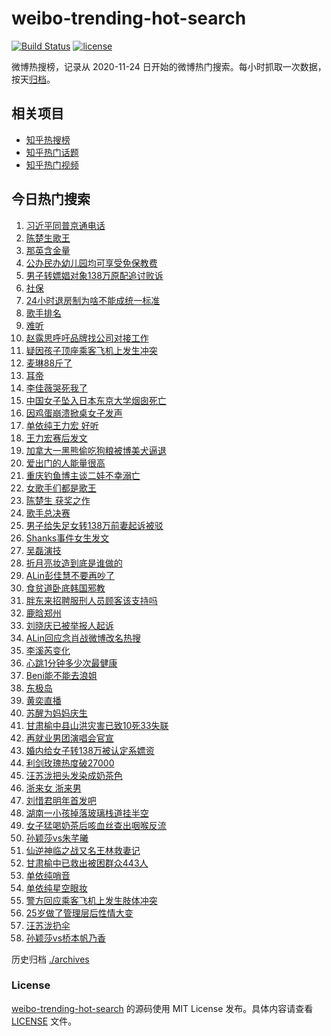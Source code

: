 # weibo-trending-hot-search

[![Build Status](https://github.com/justjavac/weibo-trending-hot-search/workflows/ci/badge.svg?branch=master)](https://github.com/justjavac/weibo-trending-hot-search/actions)
[![license](https://img.shields.io/github/license/justjavac/weibo-trending-hot-search)](https://github.com/justjavac/weibo-trending-hot-search/blob/master/LICENSE)

微博热搜榜，记录从 2020-11-24 日开始的微博热门搜索。每小时抓取一次数据，按天[归档](./archives)。

## 相关项目

- [知乎热搜榜](https://github.com/justjavac/zhihu-trending-top-search)
- [知乎热门话题](https://github.com/justjavac/zhihu-trending-hot-questions)
- [知乎热门视频](https://github.com/justjavac/zhihu-trending-hot-video)

## 今日热门搜索

<!-- BEGIN -->
<!-- 最后更新时间 Sat Aug 09 2025 01:18:28 GMT+0800 (China Standard Time) -->

1. [习近平同普京通电话](https://s.weibo.com//weibo?q=%23%E4%B9%A0%E8%BF%91%E5%B9%B3%E5%90%8C%E6%99%AE%E4%BA%AC%E9%80%9A%E7%94%B5%E8%AF%9D%23&Refer=new_time)
1. [陈楚生歌王](https://s.weibo.com//weibo?q=%E9%99%88%E6%A5%9A%E7%94%9F%E6%AD%8C%E7%8E%8B&t=31&band_rank=1&Refer=top)
1. [那英含金量](https://s.weibo.com//weibo?q=%E9%82%A3%E8%8B%B1%E5%90%AB%E9%87%91%E9%87%8F&t=31&band_rank=7&Refer=top)
1. [公办民办幼儿园均可享受免保教费](https://s.weibo.com//weibo?q=%23%E5%85%AC%E5%8A%9E%E6%B0%91%E5%8A%9E%E5%B9%BC%E5%84%BF%E5%9B%AD%E5%9D%87%E5%8F%AF%E4%BA%AB%E5%8F%97%E5%85%8D%E4%BF%9D%E6%95%99%E8%B4%B9%23&t=31&band_rank=3&Refer=top)
1. [男子转嫖娼对象138万原配追讨败诉](https://s.weibo.com//weibo?q=%23%E7%94%B7%E5%AD%90%E8%BD%AC%E5%AB%96%E5%A8%BC%E5%AF%B9%E8%B1%A1138%E4%B8%87%E5%8E%9F%E9%85%8D%E8%BF%BD%E8%AE%A8%E8%B4%A5%E8%AF%89%23&t=31&band_rank=4&Refer=top)
1. [社保](https://s.weibo.com//weibo?q=%E7%A4%BE%E4%BF%9D&t=31&band_rank=5&Refer=top)
1. [24小时退房制为啥不能成统一标准](https://s.weibo.com//weibo?q=%2324%E5%B0%8F%E6%97%B6%E9%80%80%E6%88%BF%E5%88%B6%E4%B8%BA%E5%95%A5%E4%B8%8D%E8%83%BD%E6%88%90%E7%BB%9F%E4%B8%80%E6%A0%87%E5%87%86%23&t=31&band_rank=19&Refer=top)
1. [歌手排名](https://s.weibo.com//weibo?q=%E6%AD%8C%E6%89%8B%E6%8E%92%E5%90%8D&t=31&band_rank=2&Refer=top)
1. [难听](https://s.weibo.com//weibo?q=%E9%9A%BE%E5%90%AC&t=31&band_rank=8&Refer=top)
1. [赵露思呼吁品牌找公司对接工作](https://s.weibo.com//weibo?q=%23%E8%B5%B5%E9%9C%B2%E6%80%9D%E5%91%BC%E5%90%81%E5%93%81%E7%89%8C%E6%89%BE%E5%85%AC%E5%8F%B8%E5%AF%B9%E6%8E%A5%E5%B7%A5%E4%BD%9C%23&t=31&band_rank=16&Refer=top)
1. [疑因孩子顶座乘客飞机上发生冲突](https://s.weibo.com//weibo?q=%23%E7%96%91%E5%9B%A0%E5%AD%A9%E5%AD%90%E9%A1%B6%E5%BA%A7%E4%B9%98%E5%AE%A2%E9%A3%9E%E6%9C%BA%E4%B8%8A%E5%8F%91%E7%94%9F%E5%86%B2%E7%AA%81%23&t=31&band_rank=6&Refer=top)
1. [麦琳88斤了](https://s.weibo.com//weibo?q=%23%E9%BA%A6%E7%90%B388%E6%96%A4%E4%BA%86%23&t=31&band_rank=11&Refer=top)
1. [耳帝](https://s.weibo.com//weibo?q=%E8%80%B3%E5%B8%9D&t=31&band_rank=23&Refer=top)
1. [李佳薇哭死我了](https://s.weibo.com//weibo?q=%E6%9D%8E%E4%BD%B3%E8%96%87%E5%93%AD%E6%AD%BB%E6%88%91%E4%BA%86&t=31&band_rank=14&Refer=top)
1. [中国女子坠入日本东京大学烟囱死亡](https://s.weibo.com//weibo?q=%23%E4%B8%AD%E5%9B%BD%E5%A5%B3%E5%AD%90%E5%9D%A0%E5%85%A5%E6%97%A5%E6%9C%AC%E4%B8%9C%E4%BA%AC%E5%A4%A7%E5%AD%A6%E7%83%9F%E5%9B%B1%E6%AD%BB%E4%BA%A1%23&t=31&band_rank=17&Refer=top)
1. [因鸡蛋崩溃掀桌女子发声](https://s.weibo.com//weibo?q=%23%E5%9B%A0%E9%B8%A1%E8%9B%8B%E5%B4%A9%E6%BA%83%E6%8E%80%E6%A1%8C%E5%A5%B3%E5%AD%90%E5%8F%91%E5%A3%B0%23&t=31&band_rank=15&Refer=top)
1. [单依纯王力宏 好听](https://s.weibo.com//weibo?q=%E5%8D%95%E4%BE%9D%E7%BA%AF%E7%8E%8B%E5%8A%9B%E5%AE%8F%20%E5%A5%BD%E5%90%AC&t=31&band_rank=12&Refer=top)
1. [王力宏赛后发文](https://s.weibo.com//weibo?q=%23%E7%8E%8B%E5%8A%9B%E5%AE%8F%E8%B5%9B%E5%90%8E%E5%8F%91%E6%96%87%23&t=31&band_rank=22&Refer=top)
1. [加拿大一黑熊偷吃狗粮被博美犬逼退](https://s.weibo.com//weibo?q=%23%E5%8A%A0%E6%8B%BF%E5%A4%A7%E4%B8%80%E9%BB%91%E7%86%8A%E5%81%B7%E5%90%83%E7%8B%97%E7%B2%AE%E8%A2%AB%E5%8D%9A%E7%BE%8E%E7%8A%AC%E9%80%BC%E9%80%80%23&t=31&band_rank=40&Refer=top)
1. [爱出门的人能量很高](https://s.weibo.com//weibo?q=%23%E7%88%B1%E5%87%BA%E9%97%A8%E7%9A%84%E4%BA%BA%E8%83%BD%E9%87%8F%E5%BE%88%E9%AB%98%23&t=31&band_rank=20&Refer=top)
1. [重庆钓鱼博主谈二娃不幸溺亡](https://s.weibo.com//weibo?q=%23%E9%87%8D%E5%BA%86%E9%92%93%E9%B1%BC%E5%8D%9A%E4%B8%BB%E8%B0%88%E4%BA%8C%E5%A8%83%E4%B8%8D%E5%B9%B8%E6%BA%BA%E4%BA%A1%23&t=31&band_rank=27&Refer=top)
1. [女歌手们都是歌王](https://s.weibo.com//weibo?q=%E5%A5%B3%E6%AD%8C%E6%89%8B%E4%BB%AC%E9%83%BD%E6%98%AF%E6%AD%8C%E7%8E%8B&t=31&band_rank=13&Refer=top)
1. [陈楚生 获奖之作](https://s.weibo.com//weibo?q=%E9%99%88%E6%A5%9A%E7%94%9F%20%E8%8E%B7%E5%A5%96%E4%B9%8B%E4%BD%9C&t=31&band_rank=21&Refer=top)
1. [歌手总决赛](https://s.weibo.com//weibo?q=%23%E6%AD%8C%E6%89%8B%E6%80%BB%E5%86%B3%E8%B5%9B%23&t=31&band_rank=24&Refer=top)
1. [男子给失足女转138万前妻起诉被驳](https://s.weibo.com//weibo?q=%23%E7%94%B7%E5%AD%90%E7%BB%99%E5%A4%B1%E8%B6%B3%E5%A5%B3%E8%BD%AC138%E4%B8%87%E5%89%8D%E5%A6%BB%E8%B5%B7%E8%AF%89%E8%A2%AB%E9%A9%B3%23&t=31&band_rank=30&Refer=top)
1. [Shanks事件女生发文](https://s.weibo.com//weibo?q=%23Shanks%E4%BA%8B%E4%BB%B6%E5%A5%B3%E7%94%9F%E5%8F%91%E6%96%87%23&t=31&band_rank=25&Refer=top)
1. [吴磊演技](https://s.weibo.com//weibo?q=%E5%90%B4%E7%A3%8A%E6%BC%94%E6%8A%80&t=31&band_rank=25&Refer=top)
1. [折月亮妆造到底是谁做的](https://s.weibo.com//weibo?q=%23%E6%8A%98%E6%9C%88%E4%BA%AE%E5%A6%86%E9%80%A0%E5%88%B0%E5%BA%95%E6%98%AF%E8%B0%81%E5%81%9A%E7%9A%84%23&t=31&band_rank=26&Refer=top)
1. [ALin彭佳慧不要再吵了](https://s.weibo.com//weibo?q=ALin%E5%BD%AD%E4%BD%B3%E6%85%A7%E4%B8%8D%E8%A6%81%E5%86%8D%E5%90%B5%E4%BA%86&t=31&band_rank=31&Refer=top)
1. [食贫道卧底韩国邪教](https://s.weibo.com//weibo?q=%E9%A3%9F%E8%B4%AB%E9%81%93%E5%8D%A7%E5%BA%95%E9%9F%A9%E5%9B%BD%E9%82%AA%E6%95%99&t=31&band_rank=10&Refer=top)
1. [胖东来招聘服刑人员顾客该支持吗](https://s.weibo.com//weibo?q=%23%E8%83%96%E4%B8%9C%E6%9D%A5%E6%8B%9B%E8%81%98%E6%9C%8D%E5%88%91%E4%BA%BA%E5%91%98%E9%A1%BE%E5%AE%A2%E8%AF%A5%E6%94%AF%E6%8C%81%E5%90%97%23&t=31&band_rank=18&Refer=top)
1. [鹿晗郑州](https://s.weibo.com//weibo?q=%E9%B9%BF%E6%99%97%E9%83%91%E5%B7%9E&t=31&band_rank=33&Refer=top)
1. [刘晓庆已被举报人起诉](https://s.weibo.com//weibo?q=%23%E5%88%98%E6%99%93%E5%BA%86%E5%B7%B2%E8%A2%AB%E4%B8%BE%E6%8A%A5%E4%BA%BA%E8%B5%B7%E8%AF%89%23&t=31&band_rank=32&Refer=top)
1. [ALin回应念肖战微博改名热搜](https://s.weibo.com//weibo?q=%23ALin%E5%9B%9E%E5%BA%94%E5%BF%B5%E8%82%96%E6%88%98%E5%BE%AE%E5%8D%9A%E6%94%B9%E5%90%8D%E7%83%AD%E6%90%9C%23&t=31&band_rank=33&Refer=top)
1. [李溪芮变化](https://s.weibo.com//weibo?q=%E6%9D%8E%E6%BA%AA%E8%8A%AE%E5%8F%98%E5%8C%96&t=31&band_rank=32&Refer=top)
1. [心跳1分钟多少次最健康](https://s.weibo.com//weibo?q=%23%E5%BF%83%E8%B7%B31%E5%88%86%E9%92%9F%E5%A4%9A%E5%B0%91%E6%AC%A1%E6%9C%80%E5%81%A5%E5%BA%B7%23&t=31&band_rank=35&Refer=top)
1. [Beni能不能去浪姐](https://s.weibo.com//weibo?q=%23Beni%E8%83%BD%E4%B8%8D%E8%83%BD%E5%8E%BB%E6%B5%AA%E5%A7%90%23&t=31&band_rank=37&Refer=top)
1. [东极岛](https://s.weibo.com//weibo?q=%E4%B8%9C%E6%9E%81%E5%B2%9B&t=31&band_rank=36&Refer=top)
1. [黄奕直播](https://s.weibo.com//weibo?q=%E9%BB%84%E5%A5%95%E7%9B%B4%E6%92%AD&t=31&band_rank=38&Refer=top)
1. [苏醒为妈妈庆生](https://s.weibo.com//weibo?q=%23%E8%8B%8F%E9%86%92%E4%B8%BA%E5%A6%88%E5%A6%88%E5%BA%86%E7%94%9F%23&t=31&band_rank=34&Refer=top)
1. [甘肃榆中县山洪灾害已致10死33失联](https://s.weibo.com//weibo?q=%23%E7%94%98%E8%82%83%E6%A6%86%E4%B8%AD%E5%8E%BF%E5%B1%B1%E6%B4%AA%E7%81%BE%E5%AE%B3%E5%B7%B2%E8%87%B410%E6%AD%BB33%E5%A4%B1%E8%81%94%23&t=31&band_rank=9&Refer=top)
1. [再就业男团演唱会官宣](https://s.weibo.com//weibo?q=%23%E5%86%8D%E5%B0%B1%E4%B8%9A%E7%94%B7%E5%9B%A2%E6%BC%94%E5%94%B1%E4%BC%9A%E5%AE%98%E5%AE%A3%23&t=31&band_rank=38&Refer=top)
1. [婚内给女子转138万被认定系嫖资](https://s.weibo.com//weibo?q=%23%E5%A9%9A%E5%86%85%E7%BB%99%E5%A5%B3%E5%AD%90%E8%BD%AC138%E4%B8%87%E8%A2%AB%E8%AE%A4%E5%AE%9A%E7%B3%BB%E5%AB%96%E8%B5%84%23&t=31&band_rank=39&Refer=top)
1. [利剑玫瑰热度破27000](https://s.weibo.com//weibo?q=%23%E5%88%A9%E5%89%91%E7%8E%AB%E7%91%B0%E7%83%AD%E5%BA%A6%E7%A0%B427000%23&t=31&band_rank=44&Refer=top)
1. [汪苏泷把头发染成奶茶色](https://s.weibo.com//weibo?q=%E6%B1%AA%E8%8B%8F%E6%B3%B7%E6%8A%8A%E5%A4%B4%E5%8F%91%E6%9F%93%E6%88%90%E5%A5%B6%E8%8C%B6%E8%89%B2&t=31&band_rank=42&Refer=top)
1. [浙来女 浙来男](https://s.weibo.com//weibo?q=%E6%B5%99%E6%9D%A5%E5%A5%B3%20%E6%B5%99%E6%9D%A5%E7%94%B7&t=31&band_rank=29&Refer=top)
1. [刘惜君明年首发吧](https://s.weibo.com//weibo?q=%23%E5%88%98%E6%83%9C%E5%90%9B%E6%98%8E%E5%B9%B4%E9%A6%96%E5%8F%91%E5%90%A7%23&t=31&band_rank=46&Refer=top)
1. [湖南一小孩掉落玻璃栈道挂半空](https://s.weibo.com//weibo?q=%23%E6%B9%96%E5%8D%97%E4%B8%80%E5%B0%8F%E5%AD%A9%E6%8E%89%E8%90%BD%E7%8E%BB%E7%92%83%E6%A0%88%E9%81%93%E6%8C%82%E5%8D%8A%E7%A9%BA%23&t=31&band_rank=35&Refer=top)
1. [女子猛喝奶茶后咳血丝查出咽喉反流](https://s.weibo.com//weibo?q=%23%E5%A5%B3%E5%AD%90%E7%8C%9B%E5%96%9D%E5%A5%B6%E8%8C%B6%E5%90%8E%E5%92%B3%E8%A1%80%E4%B8%9D%E6%9F%A5%E5%87%BA%E5%92%BD%E5%96%89%E5%8F%8D%E6%B5%81%23&t=31&band_rank=48&Refer=top)
1. [孙颖莎vs朱芊曦](https://s.weibo.com//weibo?q=%E5%AD%99%E9%A2%96%E8%8E%8Evs%E6%9C%B1%E8%8A%8A%E6%9B%A6&t=31&band_rank=48&Refer=top)
1. [仙逆神临之战又名王林救妻记](https://s.weibo.com//weibo?q=%E4%BB%99%E9%80%86%E7%A5%9E%E4%B8%B4%E4%B9%8B%E6%88%98%E5%8F%88%E5%90%8D%E7%8E%8B%E6%9E%97%E6%95%91%E5%A6%BB%E8%AE%B0&t=31&band_rank=50&Refer=top)
1. [甘肃榆中已救出被困群众443人](https://s.weibo.com//weibo?q=%23%E7%94%98%E8%82%83%E6%A6%86%E4%B8%AD%E5%B7%B2%E6%95%91%E5%87%BA%E8%A2%AB%E5%9B%B0%E7%BE%A4%E4%BC%97443%E4%BA%BA%23&t=31&band_rank=28&Refer=top)
1. [单依纯哨音](https://s.weibo.com//weibo?q=%E5%8D%95%E4%BE%9D%E7%BA%AF%E5%93%A8%E9%9F%B3&t=31&band_rank=41&Refer=top)
1. [单依纯星空眼妆](https://s.weibo.com//weibo?q=%23%E5%8D%95%E4%BE%9D%E7%BA%AF%E6%98%9F%E7%A9%BA%E7%9C%BC%E5%A6%86%23&t=31&band_rank=43&Refer=top)
1. [警方回应乘客飞机上发生肢体冲突](https://s.weibo.com//weibo?q=%23%E8%AD%A6%E6%96%B9%E5%9B%9E%E5%BA%94%E4%B9%98%E5%AE%A2%E9%A3%9E%E6%9C%BA%E4%B8%8A%E5%8F%91%E7%94%9F%E8%82%A2%E4%BD%93%E5%86%B2%E7%AA%81%23&t=31&band_rank=45&Refer=top)
1. [25岁做了管理层后性情大变](https://s.weibo.com//weibo?q=25%E5%B2%81%E5%81%9A%E4%BA%86%E7%AE%A1%E7%90%86%E5%B1%82%E5%90%8E%E6%80%A7%E6%83%85%E5%A4%A7%E5%8F%98&t=31&band_rank=46&Refer=top)
1. [汪苏泷扔伞](https://s.weibo.com//weibo?q=%E6%B1%AA%E8%8B%8F%E6%B3%B7%E6%89%94%E4%BC%9E&t=31&band_rank=47&Refer=top)
1. [孙颖莎vs桥本帆乃香](https://s.weibo.com//weibo?q=%23%E5%AD%99%E9%A2%96%E8%8E%8Evs%E6%A1%A5%E6%9C%AC%E5%B8%86%E4%B9%83%E9%A6%99%23&t=31&band_rank=49&Refer=top)

<!-- END -->

历史归档 [./archives](./archives)

### License

[weibo-trending-hot-search](https://github.com/justjavac/weibo-trending-hot-search) 的源码使用 MIT License
发布。具体内容请查看 [LICENSE](./LICENSE) 文件。

